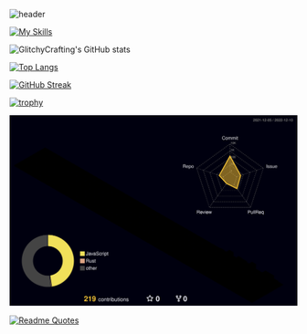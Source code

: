 ![header](https://capsule-render.vercel.app/api?type=waving&color=timeGradient&height=200&section=header&text=Glitchy%20Crafting&animation=twinkling&fontSize=90&fontColor=auto)

[![My Skills](https://skillicons.dev/icons?i=linux,rust,html,css,bash,md,blender,discord,mastodon,git,github,rocket,sqlite,neovim)](https://skillicons.dev)

![GlitchyCrafting's GitHub stats](https://github-readme-stats.vercel.app/api?username=glitchycrafting&show_icons=true&theme=dark)

[![Top Langs](https://github-readme-stats.vercel.app/api/top-langs/?username=GlitchyCrafting&layout=compact&theme=dark)](https://github.com/anuraghazra/github-readme-stats)

[![GitHub Streak](https://streak-stats.demolab.com?user=GlitchyCrafting&theme=dark)](https://git.io/streak-stats) 
 
[![trophy](https://github-profile-trophy.vercel.app/?username=GlitchyCrafting&theme=darkhub)](https://github.com/ryo-ma/github-profile-trophy)
 
![](./profile-3d-contrib/profile-night-rainbow.svg)

[![Readme Quotes](https://quotes-github-readme.vercel.app/api?type=horizontal&theme=dark&quote=People%20said%20I%20should%20accept%20the%20world.%20Bullshit!%20I%20don't%20accept%20the%20world.&author=Richard%20Stallman)](https://github.com/piyushsuthar/github-readme-quotes)
